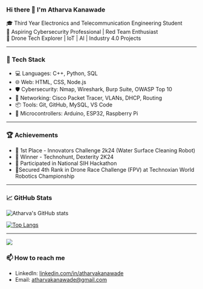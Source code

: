 

### Hi there 👋 I'm Atharva Kanawade

🎓 Third Year Electronics and Telecommunication Engineering Student  
🔐 Aspiring Cybersecurity Professional | Red Team Enthusiast  
🚁 Drone Tech Explorer | IoT | AI | Industry 4.0 Projects

---

### 🔧 Tech Stack
- 💻 Languages: C++, Python, SQL
- 🌐 Web: HTML, CSS, Node.js
- 🛡️ Cybersecurity: Nmap, Wireshark, Burp Suite, OWASP Top 10
- 📡 Networking: Cisco Packet Tracer, VLANs, DHCP, Routing
- 📦 Tools: Git, GitHub, MySQL, VS Code
- 📲 Microcontrollers: Arduino, ESP32, Raspberry Pi

---

### 🏆 Achievements
- 🥇 1st Place - Innovators Challenge 2k24 (Water Surface Cleaning Robot)
- 🥇 Winner - Technohunt, Dexterity 2K24
- 🎯 Participated in National SIH Hackathon
- 🎯Secured 4th Rank in Drone Race Challenge (FPV) at Technoxian World Robotics Championship

---

### 📈 GitHub Stats
![Atharva's GitHub stats](https://github-readme-stats.vercel.app/api?username=05Atharva&show_icons=true&theme=radical)

[![Top Langs](https://github-readme-stats.vercel.app/api/top-langs/?username=05Atharva&layout=compact)](https://github.com/anuraghazra/github-readme-stats)

---
![](https://komarev.com/ghpvc/?username=atharvakanawade&label=Profile+Views)

### 📫 How to reach me
- LinkedIn: [linkedin.com/in/atharvakanawade](https://www.linkedin.com/in/atharvakanawade/)
- Email: atharvakanawade@gmail.com

